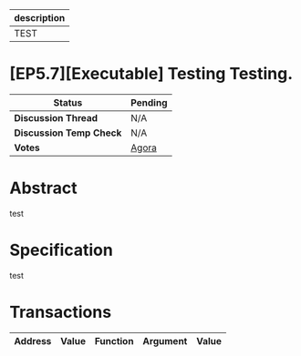 | description |
| ----------- |
| TEST        |

# [EP5.7][Executable] Testing Testing.

  
  | **Status**            | Pending                                                                                                                                      |
  | --------------------- | ------------------------------------------------------------------------------------------------------------------------------------------- |
  | **Discussion Thread** |  N/A                                                                                              |
  | **Discussion Temp Check** |  N/A                                                                                              |
  | **Votes**             | [Agora](https://agora.ensdao.org/proposals/518775829393048303478097803712976079804083779346139157133896273999790474144)                                                                                                                                     |
  

# Abstract 
 test

# Specification 
 test

# Transactions 
 | Address | Value | Function | Argument | Value |
| ------- | ----- | -------- | -------- | ----- |